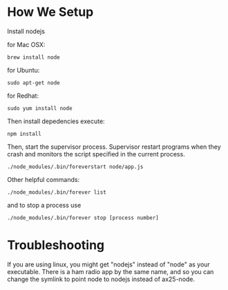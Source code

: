 How We Setup
============

Install nodejs

for Mac OSX:

`brew install node`

for Ubuntu:

`sudo apt-get node`

for Redhat:

`sudo yum install node`


Then install depedencies execute:

`npm install`


Then, start the supervisor process.  Supervisor restart programs when they crash and monitors the script specified in the current process.

`./node_modules/.bin/foreverstart node/app.js`

Other helpful commands:

`./node_modules/.bin/forever list`

and to stop a process use 

`./node_modules/.bin/forever stop [process number]`


Troubleshooting
===============

If you are using linux, you might get "nodejs" instead of "node" as your executable.  There is a ham radio app by the same name, and so you can change the symlink to point node to nodejs instead of ax25-node.
